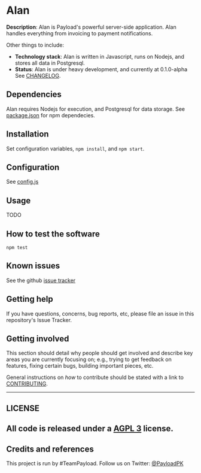 # Alan
**Description**: Alan is Payload's powerful server-side application. Alan handles everything from invoicing to payment notifications.  

Other things to include:
- **Technology stack**: Alan is written in Javascript, runs on Nodejs, and stores all data in Postgresql.
- **Status**: Alan is under heavy development, and currently at 0.1.0-alpha See [CHANGELOG](CHANGELOG.md).

## Dependencies
Alan requires Nodejs for execution, and Postgresql for data storage. See [package.json](package.json) for npm dependecies.

## Installation
Set configuration variables, `npm install`, and `npm start`.

## Configuration
See [config.js](config/config.js)

## Usage
TODO

## How to test the software
`npm test`

## Known issues
See the github [issue tracker](https://github.com/payloadpk/alan/issues)

## Getting help
If you have questions, concerns, bug reports, etc, please file an issue in this repository's Issue Tracker.

## Getting involved
This section should detail why people should get involved and describe key areas you are currently focusing on; e.g., trying to get feedback on features, fixing certain bugs, building important pieces, etc.

General instructions on _how_ to contribute should be stated with a link to [CONTRIBUTING](CONTRIBUTING.md).

--------------------------------------------------------------------------------

## LICENSE
## All code is released under a [AGPL 3](LICENSE) license.
## Credits and references
This project is run by #TeamPayload. Follow us on Twitter: [@PayloadPK](https://twitter.com/PayloadPK)
